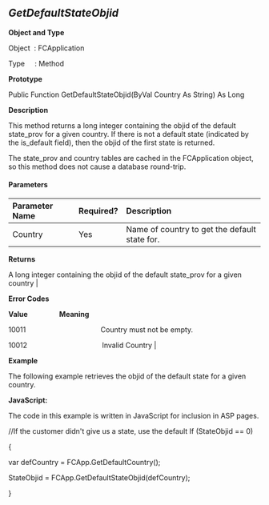 _GetDefaultStateObjid_
----------------------

**Object and Type**

Object  : FCApplication

Type     : Method

**Prototype**

Public Function GetDefaultStateObjid(ByVal Country As String) As Long

**Description**

This method returns a long integer containing the objid of the default state_prov for a given country. If there is not a default state (indicated by the is_default field), then the objid of the first state is returned.

The state_prov and country tables are cached in the FCApplication object, so this method does not cause a database round-trip.

#### Parameters

| Parameter Name | Required? | Description |
|:--- |:--- |:--- |
| Country | Yes | Name of country to get the default state for. |

**Returns**

A long integer containing the objid of the default state_prov for a given country |

**Error Codes**

**Value**                **Meaning**

10011                                      Country must not be empty.

10012                                      Invalid Country |

**Example**

The following example retrieves the objid of the default state for a given country.

**JavaScript:**

The code in this example is written in JavaScript for inclusion in ASP pages.

//If the customer didn't give us a state, use the default If (StateObjid == 0)

{

var defCountry = FCApp.GetDefaultCountry();

StateObjid = FCApp.GetDefaultStateObjid(defCountry);

}